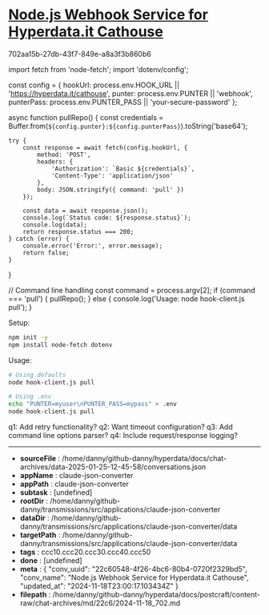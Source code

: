 # [Node.js Webhook Service for Hyperdata.it Cathouse](https://claude.ai/chat/22c60548-4f26-4bc6-80b4-0720f2329bd5)

702aa15b-27db-43f7-849e-a8a3f3b860b6

 <antArtifact identifier="hook-client" type="application/vnd.ant.code" language="javascript" title="Node.js Hook Client">
import fetch from 'node-fetch';
import 'dotenv/config';

const config = {
    hookUrl: process.env.HOOK_URL || 'https://hyperdata.it/cathouse',
    punter: process.env.PUNTER || 'webhook',
    punterPass: process.env.PUNTER_PASS || 'your-secure-password'
};

async function pullRepo() {
    const credentials = Buffer.from(`${config.punter}:${config.punterPass}`).toString('base64');
    
    try {
        const response = await fetch(config.hookUrl, {
            method: 'POST',
            headers: {
                'Authorization': `Basic ${credentials}`,
                'Content-Type': 'application/json'
            },
            body: JSON.stringify({ command: 'pull' })
        });
        
        const data = await response.json();
        console.log(`Status code: ${response.status}`);
        console.log(data);
        return response.status === 200;
    } catch (error) {
        console.error('Error:', error.message);
        return false;
    }
}

// Command line handling
const command = process.argv[2];
if (command === 'pull') {
    pullRepo();
} else {
    console.log('Usage: node hook-client.js pull');
}
</antArtifact>

Setup:
```bash
npm init -y
npm install node-fetch dotenv
```

Usage:
```bash
# Using defaults
node hook-client.js pull

# Using .env
echo "PUNTER=myuser\nPUNTER_PASS=mypass" > .env
node hook-client.js pull
```

q1: Add retry functionality?
q2: Want timeout configuration?
q3: Add command line options parser?
q4: Include request/response logging?

---

* **sourceFile** : /home/danny/github-danny/hyperdata/docs/chat-archives/data-2025-01-25-12-45-58/conversations.json
* **appName** : claude-json-converter
* **appPath** : claude-json-converter
* **subtask** : [undefined]
* **rootDir** : /home/danny/github-danny/transmissions/src/applications/claude-json-converter
* **dataDir** : /home/danny/github-danny/transmissions/src/applications/claude-json-converter/data
* **targetPath** : /home/danny/github-danny/transmissions/src/applications/claude-json-converter/data
* **tags** : ccc10.ccc20.ccc30.ccc40.ccc50
* **done** : [undefined]
* **meta** : {
  "conv_uuid": "22c60548-4f26-4bc6-80b4-0720f2329bd5",
  "conv_name": "Node.js Webhook Service for Hyperdata.it Cathouse",
  "updated_at": "2024-11-18T23:00:17.103434Z"
}
* **filepath** : /home/danny/github-danny/hyperdata/docs/postcraft/content-raw/chat-archives/md/22c6/2024-11-18_702.md